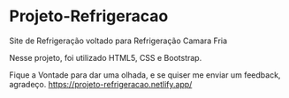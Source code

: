 # Projeto-Refrigeracao
 Site de Refrigeração voltado para Refrigeração Camara Fria

Nesse projeto, foi utilizado HTML5, CSS e Bootstrap. 

Fique a Vontade para dar uma olhada, e se quiser me enviar um feedback, agradeço. 
https://projeto-refrigeracao.netlify.app/ 
